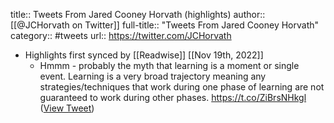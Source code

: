 title:: Tweets From Jared Cooney Horvath (highlights)
author:: [[@JCHorvath on Twitter]]
full-title:: "Tweets From Jared Cooney Horvath"
category:: #tweets
url:: https://twitter.com/JCHorvath

- Highlights first synced by [[Readwise]] [[Nov 19th, 2022]]
	- Hmmm - probably the myth that learning is a moment or single event.  Learning is a very broad trajectory meaning any strategies/techniques that work during one phase of learning are not guaranteed to work during other phases. https://t.co/ZiBrsNHkgl ([View Tweet](https://twitter.com/JCHorvath/status/1402399615626792960))